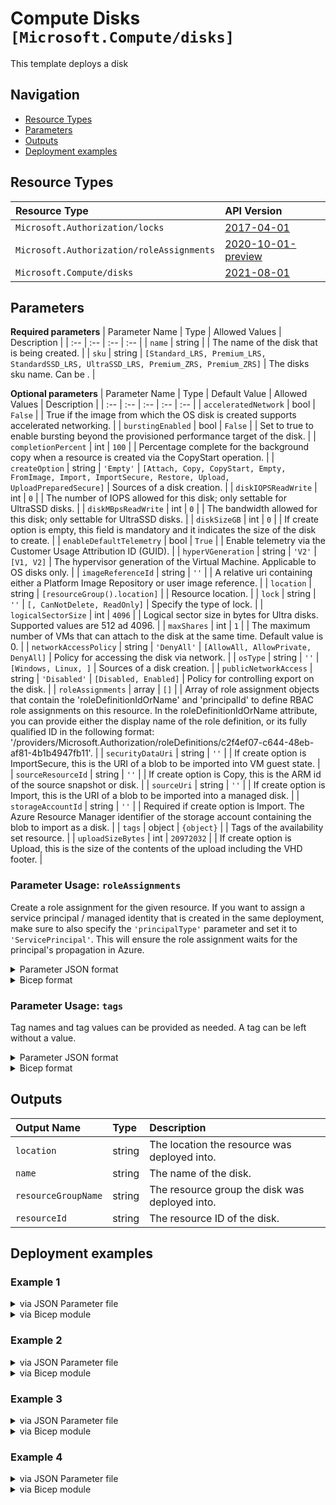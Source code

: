 # Compute Disks `[Microsoft.Compute/disks]`

This template deploys a disk

## Navigation

- [Resource Types](#Resource-Types)
- [Parameters](#Parameters)
- [Outputs](#Outputs)
- [Deployment examples](#Deployment-examples)

## Resource Types

| Resource Type | API Version |
| :-- | :-- |
| `Microsoft.Authorization/locks` | [2017-04-01](https://docs.microsoft.com/en-us/azure/templates/Microsoft.Authorization/2017-04-01/locks) |
| `Microsoft.Authorization/roleAssignments` | [2020-10-01-preview](https://docs.microsoft.com/en-us/azure/templates/Microsoft.Authorization/2020-10-01-preview/roleAssignments) |
| `Microsoft.Compute/disks` | [2021-08-01](https://docs.microsoft.com/en-us/azure/templates/Microsoft.Compute/2021-08-01/disks) |

## Parameters

**Required parameters**
| Parameter Name | Type | Allowed Values | Description |
| :-- | :-- | :-- | :-- |
| `name` | string |  | The name of the disk that is being created. |
| `sku` | string | `[Standard_LRS, Premium_LRS, StandardSSD_LRS, UltraSSD_LRS, Premium_ZRS, Premium_ZRS]` | The disks sku name. Can be . |

**Optional parameters**
| Parameter Name | Type | Default Value | Allowed Values | Description |
| :-- | :-- | :-- | :-- | :-- |
| `acceleratedNetwork` | bool | `False` |  | True if the image from which the OS disk is created supports accelerated networking. |
| `burstingEnabled` | bool | `False` |  | Set to true to enable bursting beyond the provisioned performance target of the disk. |
| `completionPercent` | int | `100` |  | Percentage complete for the background copy when a resource is created via the CopyStart operation. |
| `createOption` | string | `'Empty'` | `[Attach, Copy, CopyStart, Empty, FromImage, Import, ImportSecure, Restore, Upload, UploadPreparedSecure]` | Sources of a disk creation. |
| `diskIOPSReadWrite` | int | `0` |  | The number of IOPS allowed for this disk; only settable for UltraSSD disks. |
| `diskMBpsReadWrite` | int | `0` |  | The bandwidth allowed for this disk; only settable for UltraSSD disks. |
| `diskSizeGB` | int | `0` |  | If create option is empty, this field is mandatory and it indicates the size of the disk to create. |
| `enableDefaultTelemetry` | bool | `True` |  | Enable telemetry via the Customer Usage Attribution ID (GUID). |
| `hyperVGeneration` | string | `'V2'` | `[V1, V2]` | The hypervisor generation of the Virtual Machine. Applicable to OS disks only. |
| `imageReferenceId` | string | `''` |  | A relative uri containing either a Platform Image Repository or user image reference. |
| `location` | string | `[resourceGroup().location]` |  | Resource location. |
| `lock` | string | `''` | `[, CanNotDelete, ReadOnly]` | Specify the type of lock. |
| `logicalSectorSize` | int | `4096` |  | Logical sector size in bytes for Ultra disks. Supported values are 512 ad 4096. |
| `maxShares` | int | `1` |  | The maximum number of VMs that can attach to the disk at the same time. Default value is 0. |
| `networkAccessPolicy` | string | `'DenyAll'` | `[AllowAll, AllowPrivate, DenyAll]` | Policy for accessing the disk via network. |
| `osType` | string | `''` | `[Windows, Linux, ]` | Sources of a disk creation. |
| `publicNetworkAccess` | string | `'Disabled'` | `[Disabled, Enabled]` | Policy for controlling export on the disk. |
| `roleAssignments` | array | `[]` |  | Array of role assignment objects that contain the 'roleDefinitionIdOrName' and 'principalId' to define RBAC role assignments on this resource. In the roleDefinitionIdOrName attribute, you can provide either the display name of the role definition, or its fully qualified ID in the following format: '/providers/Microsoft.Authorization/roleDefinitions/c2f4ef07-c644-48eb-af81-4b1b4947fb11'. |
| `securityDataUri` | string | `''` |  | If create option is ImportSecure, this is the URI of a blob to be imported into VM guest state. |
| `sourceResourceId` | string | `''` |  | If create option is Copy, this is the ARM id of the source snapshot or disk. |
| `sourceUri` | string | `''` |  | If create option is Import, this is the URI of a blob to be imported into a managed disk. |
| `storageAccountId` | string | `''` |  | Required if create option is Import. The Azure Resource Manager identifier of the storage account containing the blob to import as a disk. |
| `tags` | object | `{object}` |  | Tags of the availability set resource. |
| `uploadSizeBytes` | int | `20972032` |  | If create option is Upload, this is the size of the contents of the upload including the VHD footer. |


### Parameter Usage: `roleAssignments`

Create a role assignment for the given resource. If you want to assign a service principal / managed identity that is created in the same deployment, make sure to also specify the `'principalType'` parameter and set it to `'ServicePrincipal'`. This will ensure the role assignment waits for the principal's propagation in Azure.

<details>

<summary>Parameter JSON format</summary>

```json
"roleAssignments": {
    "value": [
        {
            "roleDefinitionIdOrName": "Reader",
            "description": "Reader Role Assignment",
            "principalIds": [
                "12345678-1234-1234-1234-123456789012", // object 1
                "78945612-1234-1234-1234-123456789012" // object 2
            ]
        },
        {
            "roleDefinitionIdOrName": "/providers/Microsoft.Authorization/roleDefinitions/c2f4ef07-c644-48eb-af81-4b1b4947fb11",
            "principalIds": [
                "12345678-1234-1234-1234-123456789012" // object 1
            ],
            "principalType": "ServicePrincipal"
        }
    ]
}
```

</details>

<details>

<summary>Bicep format</summary>

```bicep
roleAssignments: [
    {
        roleDefinitionIdOrName: 'Reader'
        description: 'Reader Role Assignment'
        principalIds: [
            '12345678-1234-1234-1234-123456789012' // object 1
            '78945612-1234-1234-1234-123456789012' // object 2
        ]
    }
    {
        roleDefinitionIdOrName: '/providers/Microsoft.Authorization/roleDefinitions/c2f4ef07-c644-48eb-af81-4b1b4947fb11'
        principalIds: [
            '12345678-1234-1234-1234-123456789012' // object 1
        ]
        principalType: 'ServicePrincipal'
    }
]
```

</details>
<p>

### Parameter Usage: `tags`

Tag names and tag values can be provided as needed. A tag can be left without a value.

<details>

<summary>Parameter JSON format</summary>

```json
"tags": {
    "value": {
        "Environment": "Non-Prod",
        "Contact": "test.user@testcompany.com",
        "PurchaseOrder": "1234",
        "CostCenter": "7890",
        "ServiceName": "DeploymentValidation",
        "Role": "DeploymentValidation"
    }
}
```

</details>

<details>

<summary>Bicep format</summary>

```bicep
tags: {
    Environment: 'Non-Prod'
    Contact: 'test.user@testcompany.com'
    PurchaseOrder: '1234'
    CostCenter: '7890'
    ServiceName: 'DeploymentValidation'
    Role: 'DeploymentValidation'
}
```

</details>
<p>

## Outputs

| Output Name | Type | Description |
| :-- | :-- | :-- |
| `location` | string | The location the resource was deployed into. |
| `name` | string | The name of the disk. |
| `resourceGroupName` | string | The resource group the  disk was deployed into. |
| `resourceId` | string | The resource ID of the disk. |

## Deployment examples

<h3>Example 1</h3>

<details>

<summary>via JSON Parameter file</summary>

```json
{
    "$schema": "https://schema.management.azure.com/schemas/2019-04-01/deploymentParameters.json#",
    "contentVersion": "1.0.0.0",
    "parameters": {
        "name": {
            "value": "<<namePrefix>>-az-disk-image-001"
        },
        "sku": {
            "value": "Standard_LRS"
        },
        "createOption": {
            "value": "FromImage"
        },
        "imageReferenceId": {
            "value": "/Subscriptions/<<subscriptionId>>/Providers/Microsoft.Compute/Locations/westeurope/Publishers/MicrosoftWindowsServer/ArtifactTypes/VMImage/Offers/WindowsServer/Skus/2016-Datacenter/Versions/14393.4906.2112080838"
        },
        "roleAssignments": {
            "value": [
                {
                    "roleDefinitionIdOrName": "Reader",
                    "principalIds": [
                        "<<deploymentSpId>>"
                    ]
                }
            ]
        }
    }
}
```

</details>

<details>

<summary>via Bicep module</summary>

```bicep
module disks './Microsoft.Compute/disks/deploy.bicep' = {
  name: '${uniqueString(deployment().name)}-disks'
  params: {
    name: '<<namePrefix>>-az-disk-image-001'
    sku: 'Standard_LRS'
    createOption: 'FromImage'
    imageReferenceId: '/Subscriptions/<<subscriptionId>>/Providers/Microsoft.Compute/Locations/westeurope/Publishers/MicrosoftWindowsServer/ArtifactTypes/VMImage/Offers/WindowsServer/Skus/2016-Datacenter/Versions/14393.4906.2112080838'
    roleAssignments: [
      {
        roleDefinitionIdOrName: 'Reader'
        principalIds: [
          '<<deploymentSpId>>'
        ]
      }
    ]
  }
}
```

</details>
<p>

<h3>Example 2</h3>

<details>

<summary>via JSON Parameter file</summary>

```json
{
    "$schema": "https://schema.management.azure.com/schemas/2019-04-01/deploymentParameters.json#",
    "contentVersion": "1.0.0.0",
    "parameters": {
        "name": {
            "value": "<<namePrefix>>-az-disk-import-001"
        },
        "sku": {
            "value": "Standard_LRS"
        },
        "createOption": {
            "value": "Import"
        },
        "sourceUri": {
            "value": "https://adp<<namePrefix>>azsax001.blob.core.windows.net/vhds/adp-<<namePrefix>>-az-imgt-x-001.vhd"
        },
        "storageAccountId": {
            "value": "/subscriptions/<<subscriptionId>>/resourceGroups/validation-rg/providers/Microsoft.Storage/storageAccounts/adp<<namePrefix>>azsax001"
        },
        "roleAssignments": {
            "value": [
                {
                    "roleDefinitionIdOrName": "Reader",
                    "principalIds": [
                        "<<deploymentSpId>>"
                    ]
                }
            ]
        }
    }
}
```

</details>

<details>

<summary>via Bicep module</summary>

```bicep
module disks './Microsoft.Compute/disks/deploy.bicep' = {
  name: '${uniqueString(deployment().name)}-disks'
  params: {
    name: '<<namePrefix>>-az-disk-import-001'
    sku: 'Standard_LRS'
    createOption: 'Import'
    sourceUri: 'https://adp<<namePrefix>>azsax001.blob.core.windows.net/vhds/adp-<<namePrefix>>-az-imgt-x-001.vhd'
    storageAccountId: '/subscriptions/<<subscriptionId>>/resourceGroups/validation-rg/providers/Microsoft.Storage/storageAccounts/adp<<namePrefix>>azsax001'
    roleAssignments: [
      {
        roleDefinitionIdOrName: 'Reader'
        principalIds: [
          '<<deploymentSpId>>'
        ]
      }
    ]
  }
}
```

</details>
<p>

<h3>Example 3</h3>

<details>

<summary>via JSON Parameter file</summary>

```json
{
    "$schema": "https://schema.management.azure.com/schemas/2019-04-01/deploymentParameters.json#",
    "contentVersion": "1.0.0.0",
    "parameters": {
        "name": {
            "value": "<<namePrefix>>-az-disk-min-001"
        },
        "sku": {
            "value": "Standard_LRS"
        },
        "diskSizeGB": {
            "value": 1
        },
        "roleAssignments": {
            "value": [
                {
                    "roleDefinitionIdOrName": "Reader",
                    "principalIds": [
                        "<<deploymentSpId>>"
                    ]
                }
            ]
        }
    }
}
```

</details>

<details>

<summary>via Bicep module</summary>

```bicep
module disks './Microsoft.Compute/disks/deploy.bicep' = {
  name: '${uniqueString(deployment().name)}-disks'
  params: {
    name: '<<namePrefix>>-az-disk-min-001'
    sku: 'Standard_LRS'
    diskSizeGB: 1
    roleAssignments: [
      {
        roleDefinitionIdOrName: 'Reader'
        principalIds: [
          '<<deploymentSpId>>'
        ]
      }
    ]
  }
}
```

</details>
<p>

<h3>Example 4</h3>

<details>

<summary>via JSON Parameter file</summary>

```json
{
    "$schema": "https://schema.management.azure.com/schemas/2019-04-01/deploymentParameters.json#",
    "contentVersion": "1.0.0.0",
    "parameters": {
        "name": {
            "value": "<<namePrefix>>-az-disk-x-001"
        },
        "lock": {
            "value": "CanNotDelete"
        },
        "sku": {
            "value": "UltraSSD_LRS"
        },
        "diskSizeGB": {
            "value": 128
        },
        "logicalSectorSize": {
            "value": 512
        },
        "diskIOPSReadWrite": {
            "value": 500
        },
        "diskMBpsReadWrite": {
            "value": 60
        },
        "osType": {
            "value": "Windows"
        },
        "publicNetworkAccess": {
            "value": "Enabled"
        },
        "roleAssignments": {
            "value": [
                {
                    "roleDefinitionIdOrName": "Reader",
                    "principalIds": [
                        "<<deploymentSpId>>"
                    ]
                }
            ]
        }
    }
}
```

</details>

<details>

<summary>via Bicep module</summary>

```bicep
module disks './Microsoft.Compute/disks/deploy.bicep' = {
  name: '${uniqueString(deployment().name)}-disks'
  params: {
    name: '<<namePrefix>>-az-disk-x-001'
    lock: 'CanNotDelete'
    sku: 'UltraSSD_LRS'
    diskSizeGB: 128
    logicalSectorSize: 512
    diskIOPSReadWrite: 500
    diskMBpsReadWrite: 60
    osType: 'Windows'
    publicNetworkAccess: 'Enabled'
    roleAssignments: [
      {
        roleDefinitionIdOrName: 'Reader'
        principalIds: [
          '<<deploymentSpId>>'
        ]
      }
    ]
  }
}
```

</details>
<p>
